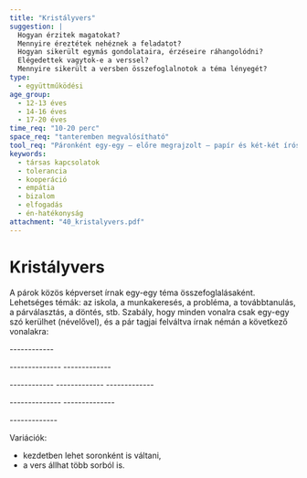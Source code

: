 ```yaml
---
title: "Kristályvers"
suggestion: | 
  Hogyan érzitek magatokat?
  Mennyire éreztétek nehéznek a feladatot?
  Hogyan sikerült egymás gondolataira, érzéseire ráhangolódni?
  Elégedettek vagytok-e a verssel?
  Mennyire sikerült a versben összefoglalnotok a téma lényegét?
type:
  - együttműködési
age_group:
  - 12-13 éves
  - 14-16 éves
  - 17-20 éves
time_req: "10-20 perc"
space_req: "tanteremben megvalósítható"
tool_req: "Páronként egy-egy – előre megrajzolt – papír és két-két írószer"
keywords: 
  - társas kapcsolatok
  - tolerancia
  - kooperáció
  - empátia
  - bizalom
  - elfogadás
  - én-hatékonyság
attachment: "40_kristalyvers.pdf"
---
```


# Kristályvers

A párok közös képverset írnak egy-egy téma összefoglalásaként. Lehetséges témák: az iskola, a munkakeresés, a probléma, a továbbtanulás, a párválasztás, a döntés, stb. Szabály, hogy minden vonalra csak egy-egy szó kerülhet (névelővel), és a pár tagjai felváltva írnak némán a következő vonalakra:

 \------------

 \-------------- -------------

 \------------ ------------- -------------

 \-------------- --------------

 \-------------

Variációk:

   * kezdetben lehet soronként is váltani,
   * a vers állhat több sorból is.
  
  
